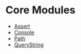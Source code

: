 # Core Modules

- [Assert](./assert/index.md)
- [Console](./console/index.md)
- [Path](./path/index.md)
- [QueryString](./querystring/index.md)
